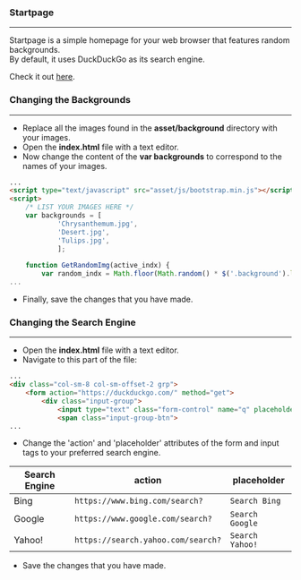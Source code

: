 ### Startpage
***
Startpage is a simple homepage for your web browser that features random backgrounds.  
By default, it uses DuckDuckGo as its search engine.

Check it out [here](https://cdn.rawgit.com/fidelt/startpage/master/index.html).

### Changing the Backgrounds
***
- Replace all the images found in the **asset/background** directory with your images.
- Open the **index.html** file with a text editor.
- Now change the content of the **var backgrounds** to correspond to the names of your images.
```html
...
<script type="text/javascript" src="asset/js/bootstrap.min.js"></script>
<script>
	/* LIST YOUR IMAGES HERE */
	var backgrounds = [
			'Chrysanthemum.jpg',
			'Desert.jpg',
			'Tulips.jpg',
			];
	
	function GetRandomImg(active_indx) {
		var random_indx = Math.floor(Math.random() * $('.background').length);
...
```
- Finally, save the changes that you have made.

### Changing the Search Engine
***
- Open the **index.html** file with a text editor.
- Navigate to this part of the file:
```html
...
<div class="col-sm-8 col-sm-offset-2 grp">
	<form action="https://duckduckgo.com/" method="get">
		<div class="input-group">
			<input type="text" class="form-control" name="q" placeholder="Search DuckDuckGo">
			<span class="input-group-btn">
...
```
- Change the 'action' and 'placeholder' attributes of the form and input tags to your preferred search engine.

| Search Engine | action                             | placeholder     |
| ------------- | ---------------------------------- | --------------- |
| Bing          | `https://www.bing.com/search?`     | `Search Bing`   |
| Google        | `https://www.google.com/search?`   | `Search Google` |
| Yahoo!        | `https://search.yahoo.com/search?` | `Search Yahoo!` |
- Save the changes that you have made.
